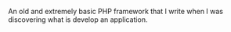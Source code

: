 An old and extremely basic PHP framework that I write when I was discovering what is develop an application.
